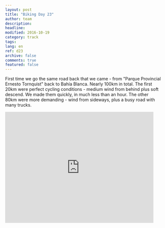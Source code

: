 ```yaml
---
layout: post
title: "Biking Day 23"
author: team
description: 
headline: 
modified: 2016-10-19
category: track
tags: 
lang: en
ref: d23
archive: false
comments: true
featured: false
---
```


First time we go the same road back that we came - from "Parque Provincial Ernesto Tornquist" back to Bahía Blanca. Nearly 100km in total. The first 20km were perfect cycling conditions - medium wind from behind plus soft descend. We made them quickly, in much less than an hour. The other 80km were more demanding - wind from sideways, plus a busy road with many trucks.

<iframe width="480" height="360" src="http://track-kit.net/maps_s3/?v=embed&track=230923.gpx" frameborder="0" allowfullscreen></iframe>










